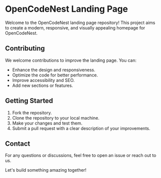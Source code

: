 # OpenCodeNest Landing Page

Welcome to the OpenCodeNest landing page repository! This project aims to create a modern, responsive, and visually appealing homepage for OpenCodeNest.

## Contributing

We welcome contributions to improve the landing page. You can:

- Enhance the design and responsiveness.
- Optimize the code for better performance.
- Improve accessibility and SEO.
- Add new sections or features.

## Getting Started

1. Fork the repository.
2. Clone the repository to your local machine.
3. Make your changes and test them.
4. Submit a pull request with a clear description of your improvements.

## Contact

For any questions or discussions, feel free to open an issue or reach out to us.

Let's build something amazing together!


